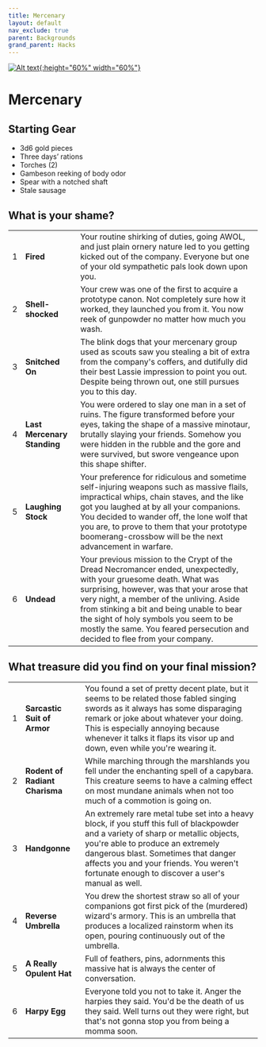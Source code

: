 ```yaml
---
title: Mercenary
layout: default
nav_exclude: true
parent: Backgrounds
grand_parent: Hacks
---
```


[![Alt text](/img/backgrounds/mercenary.jpg "East of the Sun and West of the Moon, illustrated by Kay Nielsen"){:height="60%" width="60%"}](/img/backgrounds/mercenary.jpg)

# Mercenary

## Starting Gear

- 3d6 gold pieces
- Three days’ rations
- Torches (2)
- Gambeson reeking of body odor
- Spear with a notched shaft
- Stale sausage

## What is your shame?

|      |      |      |
| ---- | ---- | ---- |
| 1    | **Fired**                   | Your routine shirking of duties, going AWOL, and just plain ornery nature led to you getting kicked out of the company. Everyone but one of your old sympathetic pals look down upon you. |
| 2    | **Shell-shocked**           | Your crew was one of the first to acquire a prototype canon. Not completely sure how it worked, they launched you from it. You now reek of gunpowder no matter how much you wash. |
| 3    |**Snitched On** | The blink dogs that your mercenary group used as scouts saw you stealing a bit of extra from the company's coffers, and dutifully did their best Lassie impression to point you out. Despite being thrown out, one still pursues you to this day. |
| 4    |**Last Mercenary Standing** | You were ordered to slay one man in a set of ruins. The figure transformed before your eyes, taking the shape of a massive minotaur, brutally slaying your friends. Somehow you were hidden in the rubble and the gore and were survived, but swore vengeance upon this shape shifter. |
| 5    |**Laughing Stock** | Your preference for ridiculous and sometime self-injuring weapons such as massive flails, impractical whips, chain staves, and the like got you laughed at by all your companions. You decided to wander off, the lone wolf that you are, to prove to them that your prototype boomerang-crossbow will be the next advancement in warfare. |
| 6    |**Undead** | Your previous mission to the Crypt of the Dread Necromancer ended, unexpectedly, with your gruesome death. What was surprising, however, was that your arose that very night, a member of the unliving. Aside from stinking a bit and being unable to bear the sight of holy symbols you seem to be mostly the same. You feared persecution and decided to flee from your company. |

## What treasure did you find on your final mission?

|      |      |      |
| ---- | ---- | ---- |
| 1    |**Sarcastic Suit of Armor** | You found a set of pretty decent plate, but it seems to be related those fabled singing swords as it always has some disparaging remark or joke about whatever your doing. This is especially annoying because whenever it talks it flaps its visor up and down, even while you're wearing it. |
| 2    |**Rodent of Radiant Charisma** | While marching through the marshlands you fell under the enchanting spell of a capybara. This creature seems to have a calming effect on most mundane animals when not too much of a commotion is going on. |
| 3    |**Handgonne** | An extremely rare metal tube set into a heavy block, if you stuff this full of blackpowder and a variety of sharp or metallic objects, you're able to produce an extremely dangerous blast. Sometimes that danger affects you and your friends. You weren't fortunate enough to discover a user's manual as well. |
| 4    |**Reverse Umbrella** | You drew the shortest straw so all of your companions got first pick of the (murdered) wizard's armory. This is an umbrella that produces a localized rainstorm when its open, pouring continuously out of the umbrella. |
| 5    |**A Really Opulent Hat** | Full of feathers, pins, adornments this massive hat is always the center of conversation. |
| 6    |**Harpy Egg** | Everyone told you not to take it. Anger the harpies they said. You'd be the death of us they said. Well turns out they were right, but that's not gonna stop you from being a momma soon. |
